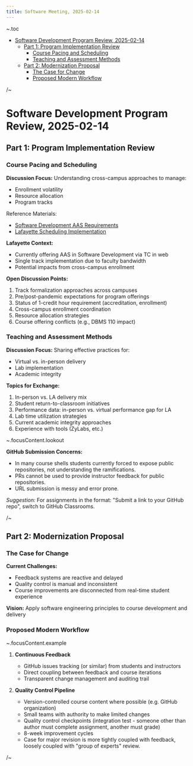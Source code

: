 ```yaml
---
title: Software Meeting, 2025-02-14
---
```


~.toc

- [Software Development Program Review, 2025-02-14](#software-development-program-review-2025-02-14)
  - [Part 1: Program Implementation Review](#part-1-program-implementation-review)
    - [Course Pacing and Scheduling](#course-pacing-and-scheduling)
    - [Teaching and Assessment Methods](#teaching-and-assessment-methods)
  - [Part 2: Modernization Proposal](#part-2-modernization-proposal)
    - [The Case for Change](#the-case-for-change)
    - [Proposed Modern Workflow](#proposed-modern-workflow)

/~

# Software Development Program Review, 2025-02-14

## Part 1: Program Implementation Review

### Course Pacing and Scheduling

**Discussion Focus:** Understanding cross-campus approaches to manage:

- Enrollment volatility
- Resource allocation
- Program tracks

Reference Materials:

- [Software Development AAS Requirements](https://catalog.ivytech.edu/preview_program.php?catoid=9&poid=7887&returnto=1110)
- [Lafayette Scheduling Implementation](https://mpjovanovich.github.io/ivy-sdev-aas-walkthrough/)

**Lafayette Context:**

- Currently offering AAS in Software Development via TC in web
- Single track implementation due to faculty bandwidth
- Potential impacts from cross-campus enrollment

**Open Discussion Points:**

1. Track formalization approaches across campuses
2. Pre/post-pandemic expectations for program offerings
3. Status of 1-credit hour requirement (accreditation, enrollment)
4. Cross-campus enrollment coordination
5. Resource allocation strategies
6. Course offering conflicts (e.g., DBMS 110 impact)

### Teaching and Assessment Methods

**Discussion Focus:** Sharing effective practices for:

- Virtual vs. in-person delivery
- Lab implementation
- Academic integrity

**Topics for Exchange:**

1. In-person vs. LA delivery mix
2. Student return-to-classroom initiatives
3. Performance data: in-person vs. virtual performance gap for LA
4. Lab time utilization strategies
5. Current academic integrity approaches
6. Experience with tools (ZyLabs, etc.)

~.focusContent.lookout

**GitHub Submission Concerns:**

- In many course shells students currently forced to expose public repositories, not understanding the ramifications.
- PRs cannot be used to provide instructor feedback for public repositories.
- URL submission is messy and error prone.

_Suggestion:_ For assignments in the format: "Submit a link to your GitHub repo", switch to GitHub Classrooms.

/~

## Part 2: Modernization Proposal

### The Case for Change

**Current Challenges:**

- Feedback systems are reactive and delayed
- Quality control is manual and inconsistent
- Course improvements are disconnected from real-time student experience

**Vision:** Apply software engineering principles to course development and delivery

### Proposed Modern Workflow

~.focusContent.example

1. **Continuous Feedback**

   - GitHub issues tracking (or similar) from students and instructors
   - Direct coupling between feedback and course iterations
   - Transparent change management and auditing trail

2. **Quality Control Pipeline**

   - Version-controlled course content where possible (e.g. GitHub organization)
   - Small teams with authority to make limited changes
   - Quality control checkpoints (integration test - someone other than author must complete assignment, another must grade)
   - 8-week improvement cycles
   - Case for major revision is more tightly coupled with feedback, loosely coupled with "group of experts" review.

/~

